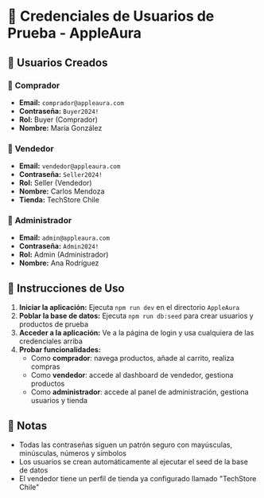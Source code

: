 
# 🔐 Credenciales de Usuarios de Prueba - AppleAura

## 👤 Usuarios Creados

### 🛒 **Comprador**
- **Email:** `comprador@appleaura.com`
- **Contraseña:** `Buyer2024!`
- **Rol:** Buyer (Comprador)
- **Nombre:** María González

### 🏪 **Vendedor**
- **Email:** `vendedor@appleaura.com`
- **Contraseña:** `Seller2024!`
- **Rol:** Seller (Vendedor)
- **Nombre:** Carlos Mendoza
- **Tienda:** TechStore Chile

### 👑 **Administrador**
- **Email:** `admin@appleaura.com`
- **Contraseña:** `Admin2024!`
- **Rol:** Admin (Administrador)
- **Nombre:** Ana Rodríguez

## 🚀 Instrucciones de Uso

1. **Iniciar la aplicación:** Ejecuta `npm run dev` en el directorio `AppleAura`
2. **Poblar la base de datos:** Ejecuta `npm run db:seed` para crear usuarios y productos de prueba
3. **Acceder a la aplicación:** Ve a la página de login y usa cualquiera de las credenciales arriba
4. **Probar funcionalidades:**
   - Como **comprador**: navega productos, añade al carrito, realiza compras
   - Como **vendedor**: accede al dashboard de vendedor, gestiona productos
   - Como **administrador**: accede al panel de administración, gestiona usuarios y tienda

## 📝 Notas
- Todas las contraseñas siguen un patrón seguro con mayúsculas, minúsculas, números y símbolos
- Los usuarios se crean automáticamente al ejecutar el seed de la base de datos
- El vendedor tiene un perfil de tienda ya configurado llamado "TechStore Chile"
